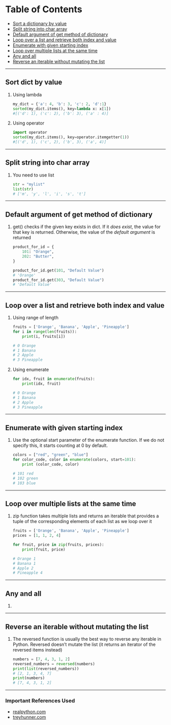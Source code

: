 # Table of Contents

- [Sort a dictionary by value](#sort-dict-by-value)
- [Split string into char array](#split-string-into-char-array)
- [Default argument of get method of dictionary](#default-argument-of-get-method-of-dictionary)
- [Loop over a list and retrieve both index and value](#loop-over-a-list-and-retrieve-both-index-and-value)
- [Enumerate with given starting index](#enumerate-with-given-starting-index)
- [Loop over multiple lists at the same time](#loop-over-multiple-lists-at-the-same-time)
- [Any and all](#any-and-all)
- [Reverse an iterable without mutating the list](#reverse-an-iterable-without-mutating-the-list)

---

## Sort dict by value

1. Using lambda

   ```python
   my_dict = {'a': 4, 'b': 3, 'c': 2, 'd':1}
   sorted(my_dict.items(), key=lambda x: x[1])
   #[('d': 1), ('c': 2), ('b': 3), ('a' : 4)]
   ```

2. Using operator

   ```python
   import operator
   sorted(my_dict.items(), key=operator.itemgetter(1))
   #[('d', 1), ('c', 2), ('b', 3), ('a', 4)]
   ```

---

## Split string into char array

1. You need to use list

   ```python
   str = "mylist"
   list(str)
   # ['m', 'y', 'l', 'i', 's', 't']
   ```

---

## Default argument of get method of dictionary

1. get() checks if the given key exists in dict. If it
   _does exist_, the value for that key is returned. Otherwise, the value of the _default argument_ is returned

   ```python
   product_for_id = {
       101: "Orange",
       202: "Butter",
   }

   product_for_id.get(101, "Default Value")
   # 'Orange'
   product_for_id.get(303, "Default Value")
   # 'Default Value'
   ```

---

## Loop over a list and retrieve both index and value

1. Using range of length

   ```python
   fruits = ['Orange', 'Banana', 'Apple', 'Pineapple']
   for i in range(len(fruits)):
       print(i, fruits[i])

   # 0 Orange
   # 1 Banana
   # 2 Apple
   # 3 Pineapple
   ```

2. Using enumerate

   ```python
   for idx, fruit in enumerate(fruits):
       print(idx, fruit)

   # 0 Orange
   # 1 Banana
   # 2 Apple
   # 3 Pineapple
   ```

---

## Enumerate with given starting index

1. Use the optional start parameter of the enumerate function. If we do not specify this, it starts counting at 0 by default.

   ```python
   colors = ["red", "green", "blue"]
   for color_code, color in enumerate(colors, start=101):
       print (color_code, color)

   # 101 red
   # 102 green
   # 103 blue
   ```

---

## Loop over multiple lists at the same time

1. zip function takes multiple lists and returns an iterable that provides a tuple of the corresponding elements of each list as we loop over it

   ```python
   fruits = ['Orange', 'Banana', 'Apple', 'Pineapple']
   prices = [1, 1, 2, 4]

   for fruit, price in zip(fruits, prices):
       print(fruit, price)

   # Orange 1
   # Banana 1
   # Apple 2
   # Pineapple 4
   ```

---

## Any and all

1.

---

## Reverse an iterable without mutating the list

1. The reversed function is usually the best way to reverse any iterable in Python. Reversed doesn’t mutate the list (it returns an iterator of the reversed items instead)

   ```python
   numbers = [7, 4, 3, 1, 2]
   reversed_numbers = reversed(numbers)
   print(list(reversed_numbers))
   # [2, 1, 3, 4, 7]
   print(numbers)
   # [7, 4, 3, 1, 2]
   ```

---

### Important References Used

- [realpython.com](https://realpython.com/)
- [treyhunner.com](https://treyhunner.com/)

